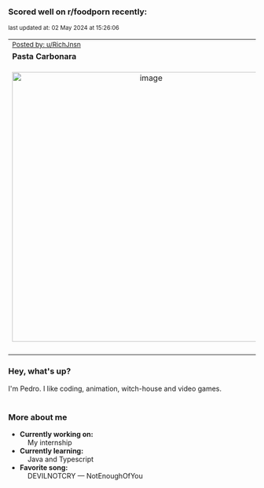 ### Scored well on r/foodporn recently:

<p align="left"><sub>last updated at: 02 May 2024 at 15:26:06</sub></p>

|   |
| --- |
| <sub>[Posted by: u/RichJnsn][source]</sub> |
| **Pasta Carbonara** | 
|<p align="center"> <img alt="image" src="https://i.redd.it/ho59t74jdkxc1.jpeg" width="550" /> </p>|
|   |

### Hey, what's up?

I'm Pedro. I like coding, animation, witch-house and video games.<br><br>

### More about me
- **Currently working on:**  
&nbsp;&nbsp;&nbsp;&nbsp;My internship
- **Currently learning:**  
&nbsp;&nbsp;&nbsp;&nbsp;Java and Typescript
- **Favorite song:**  
&nbsp;&nbsp;&nbsp;&nbsp;DEVILNOTCRY — NotEnoughOfYou<br><br>

  



  
  
  
[linkedin]: https://linkedin.com/in/pedro-h-r-gomes-8a487b14a/
[gmail]: mailto:pilique11@gmail.com
[source]: https://reddit.com/r/FoodPorn/comments/1cgmeb7/pasta_carbonara/
[redditAPI]: https://www.reddit.com/dev/api/